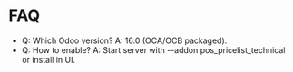 # FAQ

- Q: Which Odoo version? A: 16.0 (OCA/OCB packaged).
- Q: How to enable? A: Start server with --addon pos_pricelist_technical or install in UI.
